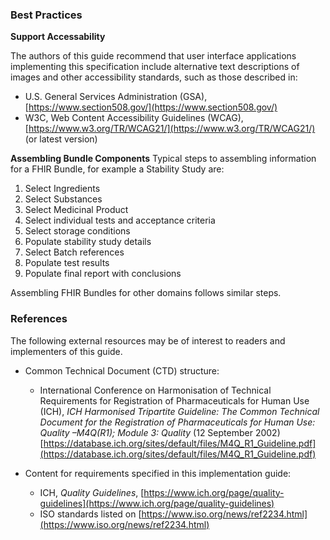 ### Best Practices
**Support Accessability**

The authors of this guide recommend that user interface applications implementing this specification include alternative text descriptions of images and other accessibility standards, such as those  described in:
- U.S. General Services Administration (GSA), [https://www.section508.gov/](https://www.section508.gov/)
- W3C, Web Content Accessibility Guidelines (WCAG), [https://www.w3.org/TR/WCAG21/](https://www.w3.org/TR/WCAG21/) (or latest version)

**Assembling Bundle Components**
Typical steps to assembling information for a FHIR Bundle, for example a Stability Study are:
1. Select Ingredients
1. Select Substances
1. Select Medicinal Product
1. Select individual tests and acceptance criteria
1. Select storage conditions
1. Populate stability study details
1. Select Batch references
1. Populate test results
1. Populate final report with conclusions

Assembling FHIR Bundles for other domains follows similar steps.

### References
The following external resources may be of interest to readers and implementers of this guide.

- Common Technical Document (CTD) structure:
  - International Conference on Harmonisation of Technical Requirements for Registration of Pharmaceuticals for Human Use (ICH), *ICH Harmonised Tripartite Guideline: The Common Technical Document for the Registration of Pharmaceuticals for Human Use: Quality –M4Q(R1); Module 3: Quality* (12 September 2002) [https://database.ich.org/sites/default/files/M4Q_R1_Guideline.pdf](https://database.ich.org/sites/default/files/M4Q_R1_Guideline.pdf)

- Content for requirements specified in this implementation guide:
  - ICH, *Quality Guidelines*, [https://www.ich.org/page/quality-guidelines](https://www.ich.org/page/quality-guidelines)
  - ISO standards listed on [https://www.iso.org/news/ref2234.html](https://www.iso.org/news/ref2234.html)